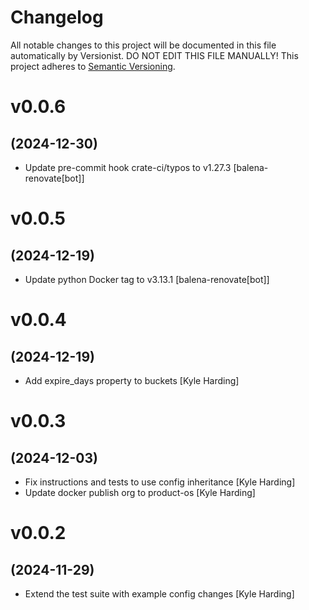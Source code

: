 # Changelog

All notable changes to this project will be documented in this file
automatically by Versionist. DO NOT EDIT THIS FILE MANUALLY!
This project adheres to [Semantic Versioning](http://semver.org/).

# v0.0.6
## (2024-12-30)

* Update pre-commit hook crate-ci/typos to v1.27.3 [balena-renovate[bot]]

# v0.0.5
## (2024-12-19)

* Update python Docker tag to v3.13.1 [balena-renovate[bot]]

# v0.0.4
## (2024-12-19)

* Add expire_days property to buckets [Kyle Harding]

# v0.0.3
## (2024-12-03)

* Fix instructions and tests to use config inheritance [Kyle Harding]
* Update docker publish org to product-os [Kyle Harding]

# v0.0.2
## (2024-11-29)

* Extend the test suite with example config changes [Kyle Harding]
